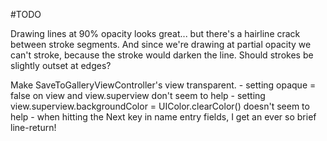 #TODO

Drawing lines at 90% opacity looks great... but there's a hairline crack between stroke segments. And since we're drawing at partial opacity we can't stroke, because the stroke would darken the line. Should strokes be slightly outset at edges?

Make SaveToGalleryViewController's view transparent.
	- setting opaque = false on view and view.superview don't seem to help
	- setting view.superview.backgroundColor = UIColor.clearColor() doesn't seem to help
	- when hitting the Next key in name entry fields, I get an ever so brief line-return!
	
